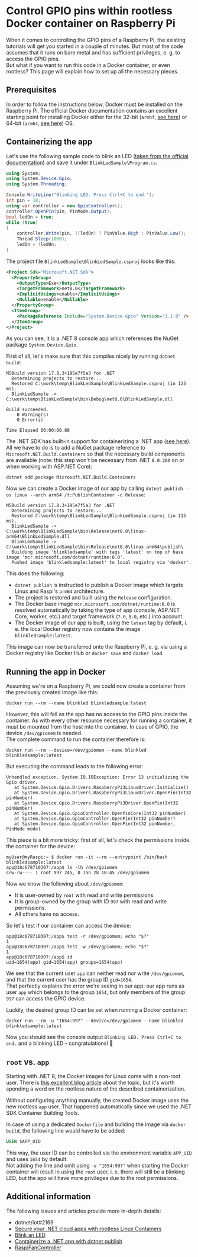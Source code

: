 # Control GPIO pins within rootless Docker container on Raspberry Pi

When it comes to controlling the GPIO pins of a Raspberry Pi, the existing tutorials will get you started in a couple of minutes. But most of the code assumes that it runs on bare metal and has sufficient privileges, e. g. to access the GPIO pins.  
But what if you want to run this code in a Docker container, or even rootless? This page will explain how to set up all the necessary pieces.

## Prerequisites

In order to follow the instructions below, Docker must be installed on the Raspberry Pi. The official Docker documentation contains an excellent starting point for installing Docker either for the 32-bit (`armhf`, [see here][5]) or 64-bit (`arm64`, [see here][6]) OS.

## Containerizing the app

Let's use the following sample code to blink an LED ([taken from the official documentation][2]) and save it under `BlinkLedSample\Program.cs`:
```csharp
using System;
using System.Device.Gpio;
using System.Threading;

Console.WriteLine("Blinking LED. Press Ctrl+C to end.");
int pin = 18;
using var controller = new GpioController();
controller.OpenPin(pin, PinMode.Output);
bool ledOn = true;
while (true)
{
    controller.Write(pin, ((ledOn) ? PinValue.High : PinValue.Low));
    Thread.Sleep(1000);
    ledOn = !ledOn;
}
```

The project file `BlinkLedSample\BlinkLedSample.csproj` looks like this:

```xml
<Project Sdk="Microsoft.NET.Sdk">
  <PropertyGroup>
    <OutputType>Exe</OutputType>
    <TargetFramework>net8.0</TargetFramework>
    <ImplicitUsings>enable</ImplicitUsings>
    <Nullable>enable</Nullable>
  </PropertyGroup>
  <ItemGroup>
    <PackageReference Include="System.Device.Gpio" Version="3.1.0" />
  </ItemGroup>
</Project>
```

As you can see, it is a .NET 8 console app which references the NuGet package `System.Device.Gpio`.

First of all, let's make sure that this compiles nicely by running `dotnet build`:
```shell
MSBuild version 17.8.3+195e7f5a3 for .NET
  Determining projects to restore...
  Restored C:\work\temp\BlinkLedSample\BlinkLedSample.csproj (in 125 ms).
  BlinkLedSample -> C:\work\temp\BlinkLedSample\bin\Debug\net8.0\BlinkLedSample.dll

Build succeeded.
    0 Warning(s)
    0 Error(s)

Time Elapsed 00:00:00.88
```

The .NET SDK has built-in support for containerizing a .NET app ([see here][3]). All we have to do is to add a NuGet package reference to `Microsoft.NET.Build.Containers` so that the necessary build components are available (note: this step won't be necessary from .NET `8.0.200` on or when working with ASP.NET Core):

```shell
dotnet add package Microsoft.NET.Build.Containers
```

Now we can create a Docker image of our app by calling `dotnet publish --os linux --arch arm64 /t:PublishContainer -c Release`:

```shell
MSBuild version 17.8.3+195e7f5a3 for .NET
  Determining projects to restore...
  Restored C:\work\temp\BlinkLedSample\BlinkLedSample.csproj (in 115 ms).
  BlinkLedSample -> C:\work\temp\BlinkLedSample\bin\Release\net8.0\linux-arm64\BlinkLedSample.dll
  BlinkLedSample -> C:\work\temp\BlinkLedSample\bin\Release\net8.0\linux-arm64\publish\
  Building image 'blinkledsample' with tags 'latest' on top of base image 'mcr.microsoft.com/dotnet/runtime:8.0'.
  Pushed image 'blinkledsample:latest' to local registry via 'docker'.
```

This does the following:

- `dotnet publish` is instructed to publish a Docker image which targets Linux and Raspi's `arm64` architecture.
- The project is restored and built using the `Release` configuration.
- The Docker base image `mcr.microsoft.com/dotnet/runtime:8.0` is resolved automatically by taking the type of app (console, ASP.NET Core, worker, etc.) and target framework (`7.0`, `8.0`, etc.) into account.
- The Docker image of our app is built, using the `latest` tag by default, i. e. the local Docker registry now contains the image `blinkledsample:latest`.

This image can now be transferred onto the Raspberry Pi, e. g. via using a Docker registry like Docker Hub or `docker save` and `docker load`.

## Running the app in Docker

Assuming we're on a Raspberry Pi, we could now create a container from the previously created image like this:
```shell
docker run --rm --name blinkled blinkledsample:latest
```

However, this will fail as the app has no access to the GPIO pins inside the container. As with every other resource necessary for running a container, it must be mounted from the host into the container. In case of GPIO, the device `/dev/gpiomem` is needed.  
The complete command to run the container therefore is:
```shell
docker run --rm --device=/dev/gpiomem --name blinkled blinkledsample:latest
```

But executing the command leads to the following error:
```
Unhandled exception. System.IO.IOException: Error 13 initializing the Gpio driver.
   at System.Device.Gpio.Drivers.RaspberryPi3LinuxDriver.Initialize()
   at System.Device.Gpio.Drivers.RaspberryPi3LinuxDriver.OpenPin(Int32 pinNumber)
   at System.Device.Gpio.Drivers.RaspberryPi3Driver.OpenPin(Int32 pinNumber)
   at System.Device.Gpio.GpioController.OpenPinCore(Int32 pinNumber)
   at System.Device.Gpio.GpioController.OpenPin(Int32 pinNumber)
   at System.Device.Gpio.GpioController.OpenPin(Int32 pinNumber, PinMode mode)
```

This piece is a bit more tricky: first of all, let's check the permissions inside the container for the device:
```shell
myUser@myRaspi:~ $ docker run -it --rm --entrypoint /bin/bash blinkledsample:latest
app@18c678710307:/app$ ls -lh /dev/gpiomem
crw-rw---- 1 root 997 245, 0 Jan 28 18:45 /dev/gpiomem
```
Now we know the following about `/dev/gpiomem`:
- It is user-owned by `root` with read and write permissions.
- It is group-owned by the group with ID `997` with read and write permissions.
- All others have no access.

So let's test if our container can access the device:
```shell
app@18c678710307:/app$ test -r /dev/gpiomem; echo "$?"
1
app@18c678710307:/app$ test -w /dev/gpiomem; echo "$?"
1
app@18c678710307:/app$ id
uid=1654(app) gid=1654(app) groups=1654(app)
```
We see that the current user `app` can neither read nor write `/dev/gpiomem`, and that the current user  has the group ID `gid=1654`.  
That perfectly explains the error we're seeing in our app: our app runs as user `app` which belongs to the group `1654`, but only members of the group `997` can access the GPIO device.

Luckily, the desired group ID can be set when running a Docker container:
```shell
docker run --rm -u "1654:997" --device=/dev/gpiomem --name blinkled blinkledsample:latest
```

Now you should see the console output `Blinking LED. Press Ctrl+C to end.` and a blinking LED - congratulations! 🎉

## `root` vs. `app`

Starting with .NET 8, the Docker images for Linux come with a non-root user. There is [this excellent blog article][1] about the topic, but it's worth spending a word on the rootless nature of the described containerization.

Without configuring anything manually, the created Docker image uses the new rootless `app` user. That happened automatically since we used the .NET SDK Container Building Tools.  

In case of using a dedicated `Dockerfile` and building the image via `docker build`, the following line would have to be added:
```dockerfile
USER $APP_UID
```
This way, the user ID can be controlled via the environment variable `APP_UID` and uses `1654` by default.  
Not adding the line and omit using `-u "1654:997"` when starting the Docker container will result in using the `root` user, i. e. there will still be a blinking LED, but the app will have more privileges due to the root permissions.


## Additional information

The following issues and articles provide more in-depth details:
- dotnet/iot#2169
- [Secure your .NET cloud apps with rootless Linux Containers][1]
- [Blink an LED][2]
- [Containerize a .NET app with dotnet publish][3]
- [RaspiFanController][4]

[1]: https://devblogs.microsoft.com/dotnet/securing-containers-with-rootless
[2]: https://learn.microsoft.com/en-us/dotnet/iot/tutorials/blink-led
[3]: https://learn.microsoft.com/en-us/dotnet/core/docker/publish-as-container
[4]: https://github.com/mu88/RaspiFanController
[5]: https://docs.docker.com/engine/install/raspberry-pi-os/
[6]: https://docs.docker.com/engine/install/debian/